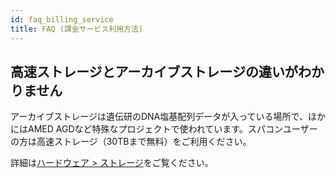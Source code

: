 ```yaml
---
id: faq_billing_service
title: FAQ (課金サービス利用方法)
---
```



## 高速ストレージとアーカイブストレージの違いがわかりません

アーカイブストレージは遺伝研のDNA塩基配列データが入っている場所で、ほかにはAMED AGDなど特殊なプロジェクトで使われています。スパコンユーザーの方は高速ストレージ（30TBまで無料）をご利用ください。

詳細は[<u>ハードウェア > ストレージ</u>](/guides/hardware/#ストレージ)をご覧ください。

